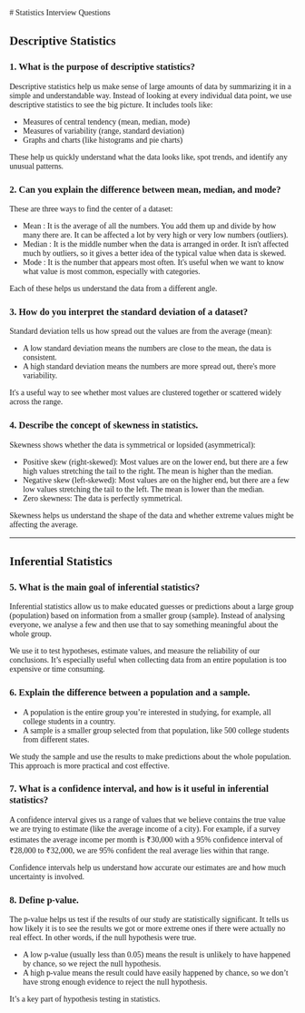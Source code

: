 <div style="font-family: 'Times New Roman';">
# Statistics Interview Questions

## Descriptive Statistics

### 1. What is the purpose of descriptive statistics?

Descriptive statistics help us make sense of large amounts of data by summarizing it in a simple and understandable way. Instead of looking at every individual data point, we use descriptive statistics to see the big picture. It includes tools like:

- Measures of central tendency (mean, median, mode)
- Measures of variability (range, standard deviation)
- Graphs and charts (like histograms and pie charts)

These help us quickly understand what the data looks like, spot trends, and identify any unusual patterns.



### 2. Can you explain the difference between mean, median, and mode?

These are three ways to find the center of a dataset:

- Mean : It is the average of all the numbers. You add them up and divide by how many there are. It can be affected a lot by very high or very low numbers (outliers).
- Median : It is the middle number when the data is arranged in order. It isn't affected much by outliers, so it gives a better idea of the typical value when data is skewed.
- Mode : It is the number that appears most often. It's useful when we want to know what value is most common, especially with categories.

Each of these helps us understand the data from a different angle.



### 3. How do you interpret the standard deviation of a dataset?

Standard deviation tells us how spread out the values are from the average (mean):

- A low standard deviation means the numbers are close to the mean, the data is consistent.
- A high standard deviation means the numbers are more spread out, there's more variability.

It's a useful way to see whether most values are clustered together or scattered widely across the range.



### 4. Describe the concept of skewness in statistics.

Skewness shows whether the data is symmetrical or lopsided (asymmetrical):

- Positive skew (right-skewed): Most values are on the lower end, but there are a few high values stretching the tail to the right. The mean is higher than the median.
- Negative skew (left-skewed): Most values are on the higher end, but there are a few low values stretching the tail to the left. The mean is lower than the median.
- Zero skewness: The data is perfectly symmetrical.

Skewness helps us understand the shape of the data and whether extreme values might be affecting the average.

---

## Inferential Statistics

### 5. What is the main goal of inferential statistics?

Inferential statistics allow us to make educated guesses or predictions about a large group (population) based on information from a smaller group (sample). Instead of analysing everyone, we analyse a few and then use that to say something meaningful about the whole group.

We use it to test hypotheses, estimate values, and measure the reliability of our conclusions. It’s especially useful when collecting data from an entire population is too expensive or time consuming.



### 6. Explain the difference between a population and a sample.

- A population is the entire group you’re interested in studying, for example, all college students in a country.
- A sample is a smaller group selected from that population, like 500 college students from different states.

We study the sample and use the results to make predictions about the whole population. This approach is more practical and cost effective.



### 7. What is a confidence interval, and how is it useful in inferential statistics?

A confidence interval gives us a range of values that we believe contains the true value we are trying to estimate (like the average income of a city). For example, if a survey estimates the average income per month is ₹30,000 with a 95% confidence interval of ₹28,000 to ₹32,000, we are 95% confident the real average lies within that range.

Confidence intervals help us understand how accurate our estimates are and how much uncertainty is involved.



### 8. Define p-value.

The p-value helps us test if the results of our study are statistically significant. It tells us how likely it is to see the results we got or more extreme ones if there were actually no real effect. In other words, if the null hypothesis were true.

- A low p-value (usually less than 0.05) means the result is unlikely to have happened by chance, so we reject the null hypothesis.
- A high p-value means the result could have easily happened by chance, so we don’t have strong enough evidence to reject the null hypothesis.

It’s a key part of hypothesis testing in statistics.

</div>